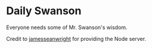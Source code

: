 # Daily Swanson

Everyone needs some of Mr. Swanson's wisdom.

Credit to [jamesseanwright](https://github.com/jamesseanwright/ron-swanson-quotes) for providing the Node server.
